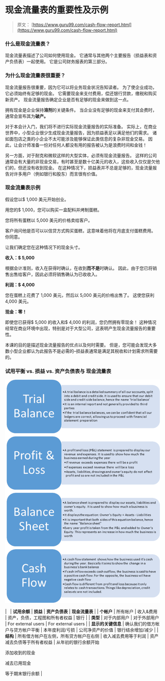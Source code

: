 # 现金流量表的重要性及示例

> 原文： [https://www.guru99.com/cash-flow-report.html](https://www.guru99.com/cash-flow-report.html)

### 什么是现金流量表？

现金流量表描述了公司如何使用现金。 它通常与其他两个主要报告（损益表和资产负债表）一起使用。 它是公司财务报表的第三部分。

### 为什么现金流量表很重要？

现金流量报告很重要，因为它可以将业务现金状况告知读者。 为了使企业成功，它必须始终有足够的现金。 它需要现金来支付费用，偿还银行贷款，缴税和购买新资产。 现金流量报告确定企业是否有足够的现金来做到这一点。

拥有现金是企业保持**溶剂**的关键条件。 当企业没有足够的现金来支付其会费时，通常会宣布其为**破产。**

对于本会计入门，我们将不进行实际现金流量报告的实际准备。 实际上，在商业世界中，小型企业很少生成现金流量报告，因为损益表足以满足他们的需求。 诸如面包店之类的小企业不太可能涉及能够保证此类信息的复杂非现金交易。 因此，让会计师准备一份对任何人都没有用的报告被认为是浪费时间和金钱！

另一方面，对于耐克和微软这样的大型实体，必须有现金流量报告。 这样的公司通常会有大量的非现金交易，有时甚至是数十亿美元的收入，这些收入仅仅是欠他们的，但还没有收到现金。 在这种情况下，损益表并不总是足够的，现金流量报告对许多用户（例如银行和股东）而言很有价值。

### 现金流量表示例

假设您以$ 1,000 美元开始创业。

用您的$ 1,000，您可以购买一盒配料并烤制蛋糕。

您将所有蛋糕以 5,000 美元的价格卖给客户。

客户询问他是否可以以信贷方式购买蛋糕，这意味着他将在月底支付蛋糕费用。 你同意。

让我们确定您在这种情况下的现金头寸。

**收入：$ 5,000**

根据会计准则，收入在获得时确认，在收到**而不是**时确认。 因此，由于您已将销售出售给客户，因此必须将销售确认为已收收入。

**利润：$ 4,000**

您在蛋糕上花费了 1,000 美元，然后以 5,000 美元的价格出售了。 这使您获利 4,000 美元。

**现金：零！**

即使您已获得$ 5,000 的收入和$ 4,000 的利润，您仍然拥有零现金！ 这种情况经常在商业环境中出现，特别是对于大型公司，这表明产生现金流量报告的重要性。

本课的目的是描述现金流量报告的优点以及何时需要。 但是，您可能会发现大多数小型企业都认为此报告不是必需的–损益表通常是满足其税收和计划需求所需要的。

### 试用平衡 vs. 损益 vs. 资产负债表与 现金流量表

![](img/e7330097692594e59bd46a3e56e28f81.png)

|   | **试用余额** | **损益** | **资产负债表** | **现金流量表** |
| **个帐户** | 所有帐户 | 收入&费用 | 资产，负债，工程图和所有者权益 | 银行 |
| **类型** | 对于内部用户 | 对于外部用户 | For external users | For external users |
| **显示的关键信息** | 确认我们的借方帐户与贷方帐户平衡 | 本年度利润/亏损 | 公司净资产的价值 | 银行结余增加/减少 |
| **结构** | 所有借方帐户在左侧，所有贷方帐户在右侧 | 收入减去费用等于利润 | 资产减去负债等于所有者权益 | 从年初的银行余额开始

添加收到的现金

减去已用现金

等于期末银行余额 |